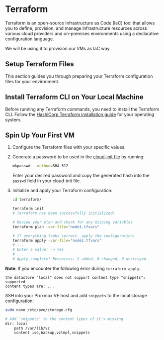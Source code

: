 # Terraform

Terraform is an open-source Infrastructure as Code (IaC) tool that allows you to
define, provision, and manage infrastructure resources across various cloud
providers and on-premises environments using a declarative configuration language.

We will be using it to provision our VMs as IaC way.

## Setup Terraform Files

This section guides you through preparing your Terraform configuration files for
your environment.

## Install Terraform CLI on Your Local Machine

Before running any Terraform commands, you need to install the Terraform CLI.
Follow the [HashiCorp Terraform installation guide](https://developer.hashicorp.com/terraform/tutorials/aws-get-started/install-cli)
for your operating system.

## Spin Up Your First VM

1. Configure the Terraform files with your specific values.
2. Generate a password to be used in the [cloud-init file](../cloud-init/node1.yaml)
by running:

   ```bash
   mkpasswd --method=SHA-512
   ```

   Enter your desired password and copy the generated hash into the `passwd`
   field in your cloud-init file.
3. Initialize and apply your Terraform configuration:

   ```bash
   cd terraform/

   terraform init
   # Terraform has been successfully initialized!

   # Review your plan and check for any missing variables
   terraform plan -var-file="node1.tfvars"

   # If everything looks correct, apply the configuration:
   terraform apply -var-file="node1.tfvars"
   # ...
   # Enter a value: -> Yes
   # ...
   # Apply complete! Resources: 2 added, 0 changed, 0 destroyed.
   ```

**Note**:
If you encounter the following error during `terraform apply`:

```text
the datastore "local" does not support content type "snippets"; supported
content types are: ...
```

SSH into your Proxmox VE host and add `snippets` to the local storage configuration:

```bash
sudo nano /etc/pve/storage.cfg

# Add 'snippets' to the content types if it's missing
dir: local
    path /var/lib/vz
    content iso,backup,vztmpl,snippets
```

